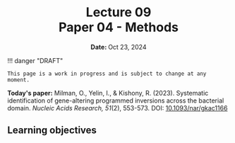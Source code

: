 <h1 align="center">
<b>Lecture 09</b><br>
Paper 04 - Methods
</h1>
<p align="center"><b>Date: </b>Oct 23, 2024</p>

!!! danger "DRAFT"

    This page is a work in progress and is subject to change at any moment.

**Today's paper:** Milman, O., Yelin, I., & Kishony, R. (2023). Systematic identification of gene-altering programmed inversions across the bacterial domain. *Nucleic Acids Research, 51*(2), 553-573. DOI: [10.1093/nar/gkac1166](https://doi.org/10.1093/nar/gkac1166)

## Learning objectives
